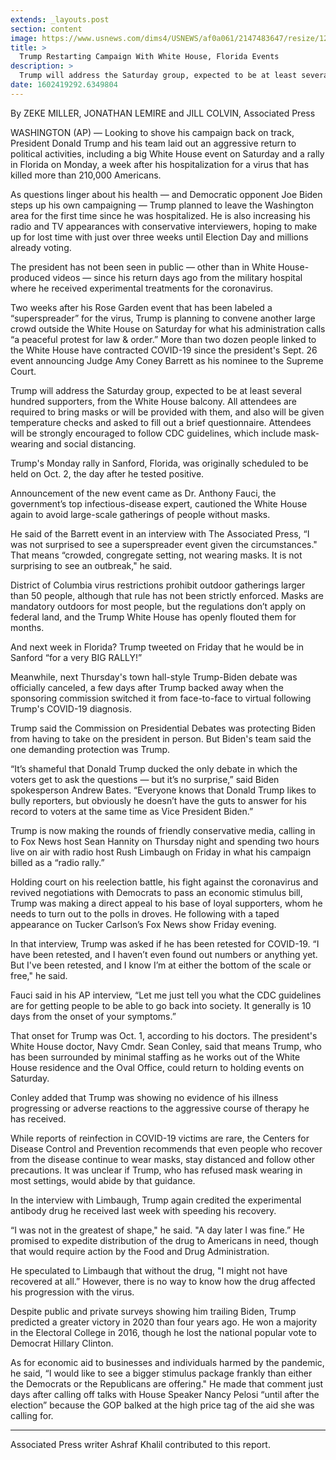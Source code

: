 ```yaml
--- 
extends: _layouts.post 
section: content 
image: https://www.usnews.com/dims4/USNEWS/af0a061/2147483647/resize/1200x%3E/quality/85/?url=http%3A%2F%2Fmedia.beam.usnews.com%2F5f%2F902b3042d6d66b14394db744c27bd7%2Fmedia%3A3b9da413f2f94c7b8bd64cfd8dbe0f80Trump_Virus_Outbreak_20452.jpg 
title: > 
  Trump Restarting Campaign With White House, Florida Events 
description: > 
  Trump will address the Saturday group, expected to be at least several hundred supporters, from the White House balcony.Announcement of the new event came as Dr. Anthony Fauci, the government’s top infectious-disease expert, cautioned the White House again to avoid large-scale gatherings of people without masks.Masks are mandatory outdoors for most people, but the regulations don’t apply on federal land, and the Trump White House has openly flouted them for months.The president's White House doctor, Navy Cmdr.Sean Conley, said that means Trump, who has been surrounded by minimal staffing as he works out of the White House residence and the Oval Office, could return to holding events on Saturday. 
date: 1602419292.6349804 
--- 
```

By ZEKE MILLER, JONATHAN LEMIRE and JILL COLVIN, Associated Press

WASHINGTON (AP) — Looking to shove his campaign back on track, President Donald Trump and his team laid out an aggressive return to political activities, including a big White House event on Saturday and a rally in Florida on Monday, a week after his hospitalization for a virus that has killed more than 210,000 Americans.

As questions linger about his health — and Democratic opponent Joe Biden steps up his own campaigning — Trump planned to leave the Washington area for the first time since he was hospitalized. He is also increasing his radio and TV appearances with conservative interviewers, hoping to make up for lost time with just over three weeks until Election Day and millions already voting.

The president has not been seen in public — other than in White House-produced videos — since his return days ago from the military hospital where he received experimental treatments for the coronavirus.

Two weeks after his Rose Garden event that has been labeled a “superspreader” for the virus, Trump is planning to convene another large crowd outside the White House on Saturday for what his administration calls “a peaceful protest for law & order.” More than two dozen people linked to the White House have contracted COVID-19 since the president's Sept. 26 event announcing Judge Amy Coney Barrett as his nominee to the Supreme Court.

Trump will address the Saturday group, expected to be at least several hundred supporters, from the White House balcony. All attendees are required to bring masks or will be provided with them, and also will be given temperature checks and asked to fill out a brief questionnaire. Attendees will be strongly encouraged to follow CDC guidelines, which include mask-wearing and social distancing.

Trump's Monday rally in Sanford, Florida, was originally scheduled to be held on Oct. 2, the day after he tested positive.

Announcement of the new event came as Dr. Anthony Fauci, the government’s top infectious-disease expert, cautioned the White House again to avoid large-scale gatherings of people without masks.

He said of the Barrett event in an interview with The Associated Press, “I was not surprised to see a superspreader event given the circumstances." That means “crowded, congregate setting, not wearing masks. It is not surprising to see an outbreak," he said.

District of Columbia virus restrictions prohibit outdoor gatherings larger than 50 people, although that rule has not been strictly enforced. Masks are mandatory outdoors for most people, but the regulations don’t apply on federal land, and the Trump White House has openly flouted them for months.

And next week in Florida? Trump tweeted on Friday that he would be in Sanford “for a very BIG RALLY!”

Meanwhile, next Thursday's town hall-style Trump-Biden debate was officially canceled, a few days after Trump backed away when the sponsoring commission switched it from face-to-face to virtual following Trump's COVID-19 diagnosis.

Trump said the Commission on Presidential Debates was protecting Biden from having to take on the president in person. But Biden's team said the one demanding protection was Trump.

“It’s shameful that Donald Trump ducked the only debate in which the voters get to ask the questions — but it’s no surprise,” said Biden spokesperson Andrew Bates. “Everyone knows that Donald Trump likes to bully reporters, but obviously he doesn’t have the guts to answer for his record to voters at the same time as Vice President Biden.”

Trump is now making the rounds of friendly conservative media, calling in to Fox News host Sean Hannity on Thursday night and spending two hours live on air with radio host Rush Limbaugh on Friday in what his campaign billed as a “radio rally.”

Holding court on his reelection battle, his fight against the coronavirus and revived negotiations with Democrats to pass an economic stimulus bill, Trump was making a direct appeal to his base of loyal supporters, whom he needs to turn out to the polls in droves. He following with a taped appearance on Tucker Carlson’s Fox News show Friday evening.

In that interview, Trump was asked if he has been retested for COVID-19. “I have been retested, and I haven’t even found out numbers or anything yet. But I've been retested, and I know I’m at either the bottom of the scale or free," he said.

Fauci said in his AP interview, “Let me just tell you what the CDC guidelines are for getting people to be able to go back into society. It generally is 10 days from the onset of your symptoms.”

That onset for Trump was Oct. 1, according to his doctors. The president's White House doctor, Navy Cmdr. Sean Conley, said that means Trump, who has been surrounded by minimal staffing as he works out of the White House residence and the Oval Office, could return to holding events on Saturday.

Conley added that Trump was showing no evidence of his illness progressing or adverse reactions to the aggressive course of therapy he has received.

While reports of reinfection in COVID-19 victims are rare, the Centers for Disease Control and Prevention recommends that even people who recover from the disease continue to wear masks, stay distanced and follow other precautions. It was unclear if Trump, who has refused mask wearing in most settings, would abide by that guidance.

In the interview with Limbaugh, Trump again credited the experimental antibody drug he received last week with speeding his recovery.

“I was not in the greatest of shape," he said. "A day later I was fine.” He promised to expedite distribution of the drug to Americans in need, though that would require action by the Food and Drug Administration.

He speculated to Limbaugh that without the drug, "I might not have recovered at all.” However, there is no way to know how the drug affected his progression with the virus.

Despite public and private surveys showing him trailing Biden, Trump predicted a greater victory in 2020 than four years ago. He won a majority in the Electoral College in 2016, though he lost the national popular vote to Democrat Hillary Clinton.

As for economic aid to businesses and individuals harmed by the pandemic, he said, “I would like to see a bigger stimulus package frankly than either the Democrats or the Republicans are offering." He made that comment just days after calling off talks with House Speaker Nancy Pelosi “until after the election” because the GOP balked at the high price tag of the aid she was calling for.

___

Associated Press writer Ashraf Khalil contributed to this report.